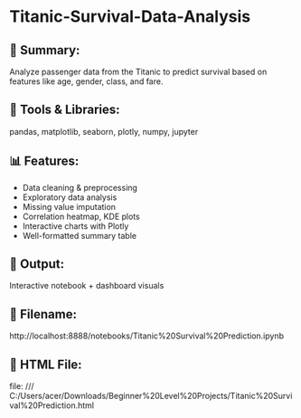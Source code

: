 # Titanic-Survival-Data-Analysis

## 🔹 Summary:
Analyze passenger data from the Titanic to predict survival based on features like age, gender, class, and fare.

## 🔧 Tools & Libraries:
pandas, matplotlib, seaborn, plotly, numpy, jupyter

## 📊 Features:

- Data cleaning & preprocessing
- Exploratory data analysis
- Missing value imputation
- Correlation heatmap, KDE plots
- Interactive charts with Plotly
- Well-formatted summary table

## 📁 Output:
Interactive notebook + dashboard visuals

## 📂 Filename: 
http://localhost:8888/notebooks/Titanic%20Survival%20Prediction.ipynb

## 📂 HTML File:
file: /// C:/Users/acer/Downloads/Beginner%20Level%20Projects/Titanic%20Survival%20Prediction.html
